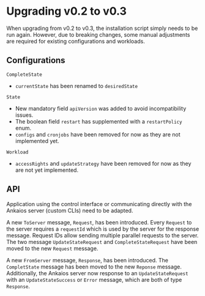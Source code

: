 # Upgrading v0.2 to v0.3

When upgrading from v0.2 to v0.3, the installation script simply needs to be run again. However, due to breaking changes, some manual adjustments are required for existing configurations and workloads.

## Configurations

`CompleteState`

* `currentState` has been renamed to `desiredState`

`State`

* New mandatory field `apiVersion` was added to avoid incompatibility issues.
* The boolean field `restart` has supplemented with a `restartPolicy` enum.
* `configs` and `cronjobs` have been removed for now as they are not implemented yet.

`Workload`

* `accessRights` and `updateStrategy` have been removed for now as they are not yet implemented.

## API

Application using the control interface or communicating directly with the Ankaios server (custom CLIs) need to be adapted.

A new `ToServer` message, `Request`, has been introduced.
Every `Request` to the server requires a `requestId` which is used by the server for the response message. Request IDs allow sending multiple parallel requests to the server.
The two message `UpdateStateRequest` and `CompleteStateRequest` have been moved to the new `Request` message.

A new `FromServer` message, `Response`, has been introduced.
The `CompletState` message has been moved to the new `Reponse` message.
Additionally, the Ankaios server now response to an `UpdateStateRequest` with an `UpdateStateSuccess` or `Error` message,
which are both of type `Response`.
